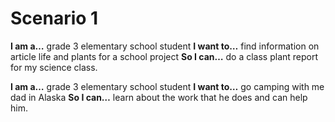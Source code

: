 # Scenario 1

**I am a…** grade 3 elementary school student
**I want to…** find information on article life and plants for a school project
**So I can…** do a class plant report for my science class.

**I am a…** grade 3 elementary school student
**I want to…** go camping with me dad in Alaska
**So I can…** learn about the work that he does and can help him.